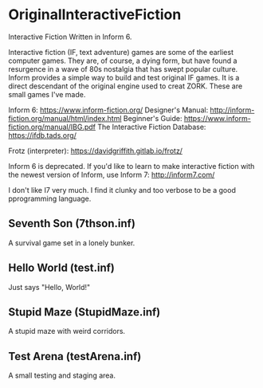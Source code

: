 # OriginalInteractiveFiction
Interactive Fiction Written in Inform 6.

Interactive fiction (IF, text adventure) games are some of the earliest computer games. They are, of course, a dying form, but have found a resurgence in a wave of 80s nostalgia that has swept popular culture. Inform provides a simple way to build and test original IF games. It is a direct descendant of the original engine used to creat ZORK. These are small games I've made.

Inform 6: https://www.inform-fiction.org/
Designer's Manual: http://inform-fiction.org/manual/html/index.html
Beginner's Guide: https://www.inform-fiction.org/manual/IBG.pdf
The Interactive Fiction Database: https://ifdb.tads.org/

Frotz (interpreter): https://davidgriffith.gitlab.io/frotz/

Inform 6 is deprecated. If you'd like to learn to make interactive fiction with the newest version of Inform, use Inform 7: http://inform7.com/

I don't like I7 very much. I find it clunky and too verbose to be a good pprogramming language.

## Seventh Son (7thson.inf)
A survival game set in a lonely bunker.

## Hello World (test.inf)
Just says "Hello, World!"

## Stupid Maze (StupidMaze.inf)
A stupid maze with weird corridors.

## Test Arena (testArena.inf)
A small testing and staging area.
